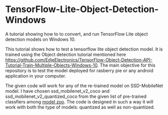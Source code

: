 # TensorFlow-Lite-Object-Detection-Windows
A tutorial showing how to  to convert, and run TensorFlow Lite object detection models on Windows 10.

This tutorial shows how to test a tensorflow lite object detection model. It is trained using the Object detection tutorial mentioned here https://github.com/EdjeElectronics/TensorFlow-Object-Detection-API-Tutorial-Train-Multiple-Objects-Windows-10. The main objective for this repository is to test the model deployed for rasberry pie or any android application in your computer.

The given code will work for any of the re-trained model on SSD-MobileNet model. I have chosen ssd_mobilenet_v2_coco and ssd_mobilenet_v2_quantized_coco from the given list of pre-trained classfiers among [model zoo]( https://github.com/tensorflow/models/blob/master/research/object_detection/g3doc/detection_model_zoo.md). The code is designed in such a way it will work with both the type of models: quantized as well as non-quantized.

